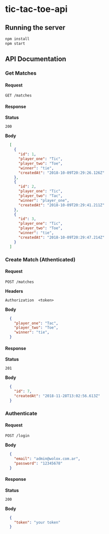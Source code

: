 # tic-tac-toe-api

## Running the server

```sh
npm install
npm start
```

## API Documentation

### Get Matches

#### Request

`GET /matches`

#### Response

**Status**

`200`

**Body**
```json
  [
    {
      "id": 1,
      "player_one": "Tic",
      "player_two": "Toe",
      "winner": "tie",
      "createdAt": "2018-10-09T20:29:26.126Z"
    },
    {
      "id": 2,
      "player_one": "Tic",
      "player_two": "Tac",
      "winner": "player_one",
      "createdAt": "2018-10-09T20:29:41.211Z"
    },
    {
      "id": 3,
      "player_one": "Tic",
      "player_two": "Toe",
      "winner": "tie",
      "createdAt": "2018-10-09T20:29:47.214Z"
    }
  ]
```

### Create Match (Athenticated)

#### Request

`POST /matches`

**Headers**

`Authorization  <token>`

**Body**
```json
  {
    "player_one": "Tac",
    "player_two": "Toe",
    "winner": "tie",
  }
```

#### Response

**Status**

`201`

**Body**
```json
  {
    "id": 7,
    "createdAt": "2018-11-28T13:02:56.613Z"
  }
```


### Authenticate

#### Request

`POST /login`

**Body**
```json
  {
    "email": "admin@wolox.com.ar",
    "password": "12345678"
  }
```

#### Response

**Status**

`200`

**Body**
```json
  {
    "token": "your token"
  }
```
